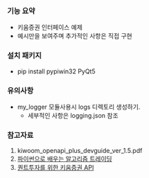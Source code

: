 ### 기능 요약

* 키움증권 인터페이스 예제
* 예시만을 보여주며 추가적인 사항은 직접 구현

### 설치 패키지

* pip install pypiwin32 PyQt5

### 유의사항

* my_logger 모듈사용시 logs 디렉토리 생성하기.
  - 세부적인 사항은 logging.json 참조

### 참고자료

1. kiwoom_openapi_plus_devguide_ver_1.5.pdf
1. [파이썬으로 배우는 알고리즘 트레이딩](https://wikidocs.net/book/110)
1. [퀀트투자를 위한 키움증권 API](https://wikidocs.net/book/1173)
